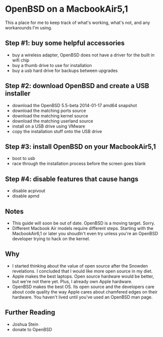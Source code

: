 # OpenBSD on a MacbookAir5,1

This a place for me to keep track of what's working, what's not, and any workarounds I'm using.

## Step #1: buy some helpful accessories

* buy a wireless adapter, OpenBSD does not have a driver for the built in wifi chip
* buy a thumb drive to use for installation
* buy a usb hard drive for backups between upgrades

## Step #2: download OpenBSD and create a USB installer

* download the OpenBSD 5.5-beta 2014-01-17 amd64 snapshot
* download the matching ports source
* download the matching kernel source
* download the matching userland source
* install on a USB drive using VMware
* copy the installation stuff onto the USB drive

## Step #3: install OpenBSD on your MacbookAir5,1

* boot to usb
* race through the installation process before the screen goes blank

## Step #4: disable features that cause hangs

* disable acpivout
* disable apmd

## Notes

* This guide will soon be out of date. OpenBSD is a moving target. Sorry.
* Different Macbook Air models require different steps. Starting with the MacbookAir6,1 or later you shoudln't even try unless you're an OpenBSD developer trying to hack on the kernel.

## Why

* I started thinking about the value of open source after the Snowden revelations. I concluded that I would like more open source in my diet.
* Apple makes the best laptops. Open source hardware would be better, but we're not there yet. Plus, I already own Apple hardware.
* OpenBSD makes the best OS. Its open source and the developers care about code quality the way Apple cares about chamfered edges on their hardware. You haven't lived until you've used an OpenBSD man page.

## Further Reading

* Joshua Stein
* donate to OpenBSD
